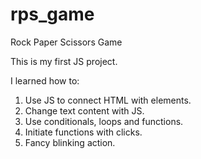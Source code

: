 # rps_game
Rock Paper Scissors Game

This is my first JS project.

I learned how to:
1. Use JS to connect HTML with elements.
2. Change text content with JS.
3. Use conditionals, loops and functions.
4. Initiate functions with clicks.
5. Fancy blinking action.
